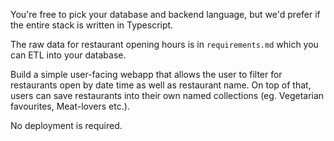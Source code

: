 You're free to pick your database and backend language, but we'd prefer if the entire stack is written in Typescript.

The raw data for restaurant opening hours is in `requirements.md` which you can ETL into your database.

Build a simple user-facing webapp that allows the user to filter for restaurants open by date time as well as restaurant name. On top of that, users can save restaurants into their own named collections (eg. Vegetarian favourites, Meat-lovers etc.).

No deployment is required.
